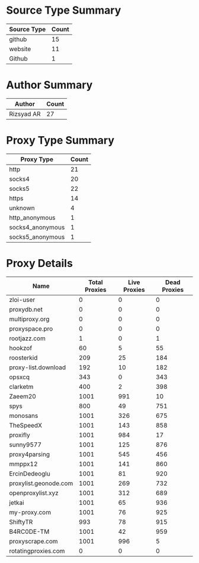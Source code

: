 # Source Type Summary

| Source Type | Count |
|-------------|-------|
| github | 15 |
| website | 11 |
| Github | 1 |


# Author Summary

| Author | Count |
|--------|-------|
| Rizsyad AR | 27 |


# Proxy Type Summary

| Proxy Type | Count |
|------------|-------|
| http | 21 |
| socks4 | 20 |
| socks5 | 22 |
| https | 14 |
| unknown | 4 |
| http_anonymous | 1 |
| socks4_anonymous | 1 |
| socks5_anonymous | 1 |


# Proxy Details

| Name | Total Proxies | Live Proxies | Dead Proxies |
|------|---------------|--------------|---------------|
| zloi-user | 0 | 0 | 0 |
| proxydb.net | 0 | 0 | 0 |
| multiproxy.org | 0 | 0 | 0 |
| proxyspace.pro | 0 | 0 | 0 |
| rootjazz.com | 1 | 0 | 1 |
| hookzof | 60 | 5 | 55 |
| roosterkid | 209 | 25 | 184 |
| proxy-list.download | 192 | 10 | 182 |
| opsxcq | 343 | 0 | 343 |
| clarketm | 400 | 2 | 398 |
| Zaeem20 | 1001 | 991 | 10 |
| spys | 800 | 49 | 751 |
| monosans | 1001 | 326 | 675 |
| TheSpeedX | 1001 | 143 | 858 |
| proxifly | 1001 | 984 | 17 |
| sunny9577 | 1001 | 125 | 876 |
| proxy4parsing | 1001 | 545 | 456 |
| mmppx12 | 1001 | 141 | 860 |
| ErcinDedeoglu | 1001 | 81 | 920 |
| proxylist.geonode.com | 1001 | 269 | 732 |
| openproxylist.xyz | 1001 | 312 | 689 |
| jetkai | 1001 | 65 | 936 |
| my-proxy.com | 1001 | 76 | 925 |
| ShiftyTR | 993 | 78 | 915 |
| B4RC0DE-TM | 1001 | 42 | 959 |
| proxyscrape.com | 1001 | 996 | 5 |
| rotatingproxies.com | 0 | 0 | 0 |

